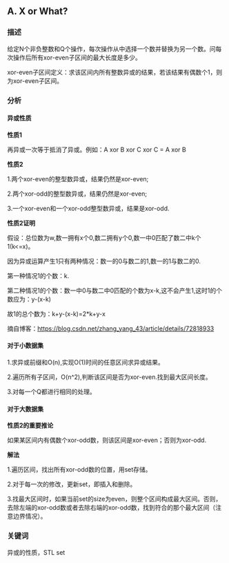 ## A. X or What?

### 描述

给定N个非负整数和Q个操作，每次操作从中选择一个数并替换为另一个数。问每次操作后所有xor-even子区间的最大长度是多少。

xor-even子区间定义：求该区间内所有整数异或的结果，若该结果有偶数个1，则为xor-even子区间。

### 分析

#### 异或性质

**性质1**

再异或一次等于抵消了异或。例如：A xor B xor C xor C = A xor B

**性质2**

1.两个xor-even的整型数异或，结果仍然是xor-even;

2.两个xor-odd的整型数异或，结果仍然是xor-even;

3.一个xor-even和一个xor-odd整型数异或，结果是xor-odd.

**性质2证明**

假设：总位数为w,数一拥有x个0,数二拥有y个0,数一中0匹配了数二中k个1(k<=x)。

因为异或运算产生1只有两种情况：数一的0与数二的1,数一的1与数二的0.

第一种情况1的个数：k.

第二种情况1的个数：数一中0与数二中0匹配的个数为x-k,这不会产生1,这时1的个数应为：y-(x-k)

故1的总个数为：k+y-(x-k)=2*k+y-x

摘自博客：https://blog.csdn.net/zhang_yang_43/article/details/72818933 

#### 对于小数据集

1.求异或前缀和O(n),实现O(1)时间的任意区间求异或结果。

2.遍历所有子区间，O(n^2),判断该区间是否为xor-even.找到最大区间长度。

3.对每一个Q都进行相同的处理。

#### 对于大数据集

**性质2的重要推论**

如果某区间内有偶数个xor-odd数，则该区间是xor-even；否则为xor-odd.

**解法**

1.遍历区间，找出所有xor-odd数的位置，用set存储。

2.对于每一次的修改，更新set，即插入和删除。

3.找最大区间时，如果当前set的size为even，则整个区间构成最大区间。否则，去除左端的xor-odd数或者去除右端的xor-odd数，找到符合的那个最大区间（注意边界情况）。

### 关键词

异或的性质，STL set

